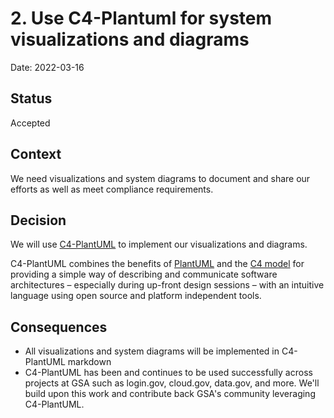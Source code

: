 # 2. Use C4-Plantuml for system visualizations and diagrams

Date: 2022-03-16

## Status

Accepted

## Context

We need visualizations and system diagrams to document and share our efforts as well as meet compliance requirements.

## Decision

We will use [C4-PlantUML](https://github.com/plantuml-stdlib/C4-PlantUML) to implement our visualizations and diagrams.

C4-PlantUML combines the benefits of [PlantUML](https://plantuml.com/) and the [C4 model](https://c4model.com/) for providing a simple way of describing and communicate software architectures – especially during up-front design sessions – with an intuitive language using open source and platform independent tools.

## Consequences

 -  All visualizations and system diagrams will be implemented in C4-PlantUML markdown
 - C4-PlantUML has been and continues to be used successfully across projects at GSA such as login.gov, cloud.gov, data.gov, and more. We'll build upon this work and contribute back GSA's community leveraging C4-PlantUML.

